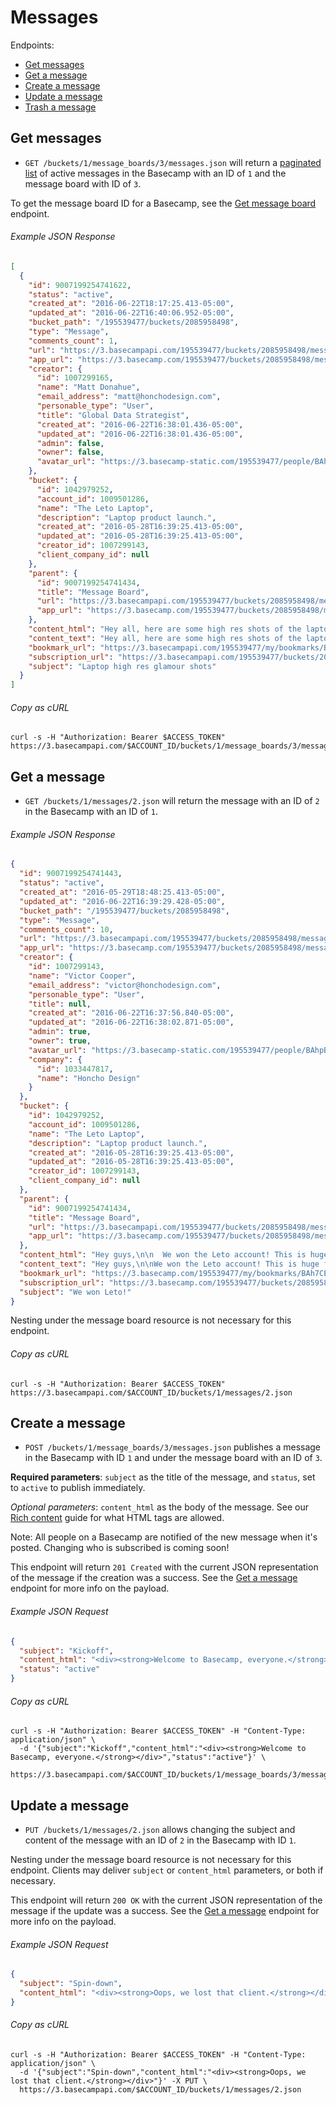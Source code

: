 Messages
========

Endpoints:

- [Get messages](#get-messages)
- [Get a message](#get-a-message)
- [Create a message](#create-a-message)
- [Update a message](#update-a-message)
- [Trash a message][1]

Get messages
------------

* `GET /buckets/1/message_boards/3/messages.json` will return a [paginated list][2] of active messages in the Basecamp with an ID of `1` and the message board with ID of `3`.

To get the message board ID for a Basecamp, see the [Get message board][3] endpoint.

###### Example JSON Response
<!-- START GET /buckets/1/message_boards/3/messages.json -->
```json
[
  {
    "id": 9007199254741622,
    "status": "active",
    "created_at": "2016-06-22T18:17:25.413-05:00",
    "updated_at": "2016-06-22T16:40:06.952-05:00",
    "bucket_path": "/195539477/buckets/2085958498",
    "type": "Message",
    "comments_count": 1,
    "url": "https://3.basecampapi.com/195539477/buckets/2085958498/messages/9007199254741622.json",
    "app_url": "https://3.basecamp.com/195539477/buckets/2085958498/messages/9007199254741622",
    "creator": {
      "id": 1007299165,
      "name": "Matt Donahue",
      "email_address": "matt@honchodesign.com",
      "personable_type": "User",
      "title": "Global Data Strategist",
      "created_at": "2016-06-22T16:38:01.436-05:00",
      "updated_at": "2016-06-22T16:38:01.436-05:00",
      "admin": false,
      "owner": false,
      "avatar_url": "https://3.basecamp-static.com/195539477/people/BAhpBF0qCjw=--21513efb0cf6f64f7a0720b2c56ac6145ae6680c/avatar-64-x4"
    },
    "bucket": {
      "id": 1042979252,
      "account_id": 1009501286,
      "name": "The Leto Laptop",
      "description": "Laptop product launch.",
      "created_at": "2016-05-28T16:39:25.413-05:00",
      "updated_at": "2016-05-28T16:39:25.413-05:00",
      "creator_id": 1007299143,
      "client_company_id": null
    },
    "parent": {
      "id": 9007199254741434,
      "title": "Message Board",
      "url": "https://3.basecampapi.com/195539477/buckets/2085958498/message_boards/9007199254741434.json",
      "app_url": "https://3.basecamp.com/195539477/buckets/2085958498/message_boards/9007199254741434"
    },
    "content_html": "Hey all, here are some high res shots of the laptop hardware that we can use. These are not public yet, so be careful with how you share them. We don't want any leaks at all with these images.<div data-trix-attachment='{\"sgid\":\"BAh7CEkiCGdpZAY6BkVUSSIvZ2lkOi8vYmMzL0F0dGFjaG1lbnQvMTAxOTczMDUxMD9leHBpcmVzX2luBjsAVEkiDHB1cnBvc2UGOwBUSSIPYXR0YWNoYWJsZQY7AFRJIg9leHBpcmVzX2F0BjsAVDA=--592aadadb870f5984557f268717d9084d44ac29f\",\"contentType\":\"image/jpeg\",\"previewable\":true,\"filename\":\"images-laptop_1.jpg\",\"filesize\":18241,\"url\":\"https://3.basecamp.com/195539477/blobs/f4c6b471626cbdabc2761c1b763cb2a768fc8883/previews/full/images-laptop_1.jpg\"}' data-trix-attributes=\"{}\"></div><div data-trix-attachment='{\"sgid\":\"BAh7CEkiCGdpZAY6BkVUSSIvZ2lkOi8vYmMzL0F0dGFjaG1lbnQvMTAxOTczMDUxMT9leHBpcmVzX2luBjsAVEkiDHB1cnBvc2UGOwBUSSIPYXR0YWNoYWJsZQY7AFRJIg9leHBpcmVzX2F0BjsAVDA=--62a3d1cb555cd4e0e75c07d91fdbce65148e36b4\",\"contentType\":\"image/jpeg\",\"previewable\":true,\"filename\":\"images-laptop_2.jpg\",\"filesize\":30312,\"url\":\"https://3.basecamp.com/195539477/blobs/926a0af30f7b9ef1542696e4ea12d5a8290142e8/previews/full/images-laptop_2.jpg\"}' data-trix-attributes=\"{}\"></div><div data-trix-attachment='{\"sgid\":\"BAh7CEkiCGdpZAY6BkVUSSIvZ2lkOi8vYmMzL0F0dGFjaG1lbnQvMTAxOTczMDUxMj9leHBpcmVzX2luBjsAVEkiDHB1cnBvc2UGOwBUSSIPYXR0YWNoYWJsZQY7AFRJIg9leHBpcmVzX2F0BjsAVDA=--03e3397841118f2c697a7b34295803244128fd9b\",\"contentType\":\"image/jpeg\",\"previewable\":true,\"filename\":\"images-laptop_3.jpg\",\"filesize\":13852,\"url\":\"https://3.basecamp.com/195539477/blobs/d8e07ee58bdf933bc3456b54ce46d7ef2d5c704d/previews/full/images-laptop_3.jpg\"}' data-trix-attributes=\"{}\"></div><div data-trix-attachment='{\"sgid\":\"BAh7CEkiCGdpZAY6BkVUSSIvZ2lkOi8vYmMzL0F0dGFjaG1lbnQvMTAxOTczMDUxMz9leHBpcmVzX2luBjsAVEkiDHB1cnBvc2UGOwBUSSIPYXR0YWNoYWJsZQY7AFRJIg9leHBpcmVzX2F0BjsAVDA=--a848f869f12b3512835f6c33dac32f07b29f3733\",\"contentType\":\"image/jpeg\",\"previewable\":true,\"filename\":\"images-laptop_4.jpg\",\"filesize\":48488,\"url\":\"https://3.basecamp.com/195539477/blobs/0f57801f3deecf6f0fd64037704dac162dadaace/previews/full/images-laptop_4.jpg\"}' data-trix-attributes=\"{}\"></div><div data-trix-attachment='{\"sgid\":\"BAh7CEkiCGdpZAY6BkVUSSIvZ2lkOi8vYmMzL0F0dGFjaG1lbnQvMTAxOTczMDUxND9leHBpcmVzX2luBjsAVEkiDHB1cnBvc2UGOwBUSSIPYXR0YWNoYWJsZQY7AFRJIg9leHBpcmVzX2F0BjsAVDA=--759722abf530cb66824f6ba18e0ff45d7238bc94\",\"contentType\":\"image/jpeg\",\"previewable\":true,\"filename\":\"images-laptop_5.jpg\",\"filesize\":140435,\"url\":\"https://3.basecamp.com/195539477/blobs/4015fd8a8edec283ae01e8521535646171f251f5/previews/full/images-laptop_5.jpg\"}' data-trix-attributes=\"{}\"></div><div data-trix-attachment='{\"sgid\":\"BAh7CEkiCGdpZAY6BkVUSSIvZ2lkOi8vYmMzL0F0dGFjaG1lbnQvMTAxOTczMDUxNT9leHBpcmVzX2luBjsAVEkiDHB1cnBvc2UGOwBUSSIPYXR0YWNoYWJsZQY7AFRJIg9leHBpcmVzX2F0BjsAVDA=--a28c26f0b5a9d3374f145c0324aa7fc824a42147\",\"contentType\":\"image/jpeg\",\"previewable\":true,\"filename\":\"images-laptop_6.jpg\",\"filesize\":25658,\"url\":\"https://3.basecamp.com/195539477/blobs/bd144042ddb121780ebde208cf02864f56e3de2a/previews/full/images-laptop_6.jpg\"}' data-trix-attributes=\"{}\"></div><div data-trix-attachment='{\"sgid\":\"BAh7CEkiCGdpZAY6BkVUSSIvZ2lkOi8vYmMzL0F0dGFjaG1lbnQvMTAxOTczMDUxNj9leHBpcmVzX2luBjsAVEkiDHB1cnBvc2UGOwBUSSIPYXR0YWNoYWJsZQY7AFRJIg9leHBpcmVzX2F0BjsAVDA=--62eca09ca83b3d553b8effd013bcaad37b206b85\",\"contentType\":\"image/jpeg\",\"previewable\":true,\"filename\":\"images-laptop_7.jpg\",\"filesize\":318977,\"url\":\"https://3.basecamp.com/195539477/blobs/d0bca541e95c9fe13429418654315d1b872a3e9e/previews/full/images-laptop_7.jpg\"}' data-trix-attributes=\"{}\"></div><div data-trix-attachment='{\"sgid\":\"BAh7CEkiCGdpZAY6BkVUSSIvZ2lkOi8vYmMzL0F0dGFjaG1lbnQvMTAxOTczMDUxNz9leHBpcmVzX2luBjsAVEkiDHB1cnBvc2UGOwBUSSIPYXR0YWNoYWJsZQY7AFRJIg9leHBpcmVzX2F0BjsAVDA=--4bbf6e7e4cee46a47d1b6c043bfa6c0a007db36b\",\"contentType\":\"image/jpeg\",\"previewable\":true,\"filename\":\"images-laptop_8.jpg\",\"filesize\":51341,\"url\":\"https://3.basecamp.com/195539477/blobs/ef50a8ec6b5671c838e3c1371127e1df3d2b3197/previews/full/images-laptop_8.jpg\"}' data-trix-attributes=\"{}\"></div><div data-trix-attachment='{\"sgid\":\"BAh7CEkiCGdpZAY6BkVUSSIvZ2lkOi8vYmMzL0F0dGFjaG1lbnQvMTAxOTczMDUxOD9leHBpcmVzX2luBjsAVEkiDHB1cnBvc2UGOwBUSSIPYXR0YWNoYWJsZQY7AFRJIg9leHBpcmVzX2F0BjsAVDA=--b51983a66d102e7e3ca9d7f8e053916a421cf912\",\"contentType\":\"image/jpeg\",\"previewable\":true,\"filename\":\"images-laptop_9.jpg\",\"filesize\":369239,\"url\":\"https://3.basecamp.com/195539477/blobs/5d183f3d9df729d792a735175ccd6df557cd0d8f/previews/full/images-laptop_9.jpg\"}' data-trix-attributes=\"{}\"></div><div data-trix-attachment='{\"sgid\":\"BAh7CEkiCGdpZAY6BkVUSSIvZ2lkOi8vYmMzL0F0dGFjaG1lbnQvMTAxOTczMDUxOT9leHBpcmVzX2luBjsAVEkiDHB1cnBvc2UGOwBUSSIPYXR0YWNoYWJsZQY7AFRJIg9leHBpcmVzX2F0BjsAVDA=--43df281070f1a48f082e68ce18f03612c1cf3281\",\"contentType\":\"image/jpeg\",\"previewable\":true,\"filename\":\"images-laptop_10.jpg\",\"filesize\":25429,\"url\":\"https://3.basecamp.com/195539477/blobs/61193b1750630843abdb09fadfffe06be9513ef0/previews/full/images-laptop_10.jpg\"}' data-trix-attributes=\"{}\"></div><div data-trix-attachment='{\"sgid\":\"BAh7CEkiCGdpZAY6BkVUSSIvZ2lkOi8vYmMzL0F0dGFjaG1lbnQvMTAxOTczMDUyMD9leHBpcmVzX2luBjsAVEkiDHB1cnBvc2UGOwBUSSIPYXR0YWNoYWJsZQY7AFRJIg9leHBpcmVzX2F0BjsAVDA=--021113670f9861e151e4bac1b23efa43687f54b2\",\"contentType\":\"image/jpeg\",\"previewable\":true,\"filename\":\"images-laptop_11.jpg\",\"filesize\":20839,\"url\":\"https://3.basecamp.com/195539477/blobs/cfd1459a60fe890f8594147e3015ec650b2bf431/previews/full/images-laptop_11.jpg\"}' data-trix-attributes=\"{}\"></div><div data-trix-attachment='{\"sgid\":\"BAh7CEkiCGdpZAY6BkVUSSIvZ2lkOi8vYmMzL0F0dGFjaG1lbnQvMTAxOTczMDUyMT9leHBpcmVzX2luBjsAVEkiDHB1cnBvc2UGOwBUSSIPYXR0YWNoYWJsZQY7AFRJIg9leHBpcmVzX2F0BjsAVDA=--1ef625e29704c65ad2989f77e313593422b3fdee\",\"contentType\":\"image/jpeg\",\"previewable\":true,\"filename\":\"images-laptop_12.jpg\",\"filesize\":137872,\"url\":\"https://3.basecamp.com/195539477/blobs/8558dd2ca79c0005718e5158f64929fe78c8aba6/previews/full/images-laptop_12.jpg\"}' data-trix-attributes=\"{}\"></div><div data-trix-attachment='{\"sgid\":\"BAh7CEkiCGdpZAY6BkVUSSIvZ2lkOi8vYmMzL0F0dGFjaG1lbnQvMTAxOTczMDUyMj9leHBpcmVzX2luBjsAVEkiDHB1cnBvc2UGOwBUSSIPYXR0YWNoYWJsZQY7AFRJIg9leHBpcmVzX2F0BjsAVDA=--3f4dee05282595cde069001a4e4ca57593fabe77\",\"contentType\":\"image/jpeg\",\"previewable\":true,\"filename\":\"images-laptop_13.jpg\",\"filesize\":62024,\"url\":\"https://3.basecamp.com/195539477/blobs/38967a2c4c2ea53c24068b386203f34fd5c382ce/previews/full/images-laptop_13.jpg\"}' data-trix-attributes=\"{}\"></div><div data-trix-attachment='{\"sgid\":\"BAh7CEkiCGdpZAY6BkVUSSIvZ2lkOi8vYmMzL0F0dGFjaG1lbnQvMTAxOTczMDUyMz9leHBpcmVzX2luBjsAVEkiDHB1cnBvc2UGOwBUSSIPYXR0YWNoYWJsZQY7AFRJIg9leHBpcmVzX2F0BjsAVDA=--7f1bfb82b57ece55d108c2762f1c34b35474e418\",\"contentType\":\"image/jpeg\",\"previewable\":true,\"filename\":\"images-laptop_14.jpg\",\"filesize\":81082,\"url\":\"https://3.basecamp.com/195539477/blobs/53750c7caf61a5422c53c6b431c0b0505fc94e6a/previews/full/images-laptop_14.jpg\"}' data-trix-attributes=\"{}\"></div>",
    "content_text": "Hey all, here are some high res shots of the laptop hardware that we can use. These are not public yet, so be careful with how you share them. We don't want any leaks at all with these images.",
    "bookmark_url": "https://3.basecampapi.com/195539477/my/bookmarks/BAh7CEkiCGdpZAY6BkVUSSI0Z2lkOi8vYmMzL1JlY29yZGluZy85MDA3MTk5MjU0NzQxNjIyP2V4cGlyZXNfaW4GOwBUSSIMcHVycG9zZQY7AFRJIg1yZWFkYWJsZQY7AFRJIg9leHBpcmVzX2F0BjsAVDA=--422f61efafb9879901eef751ef7ef4822741fea9.json",
    "subscription_url": "https://3.basecampapi.com/195539477/buckets/2085958498/recordings/9007199254741622/subscription.json",
    "subject": "Laptop high res glamour shots"
  }
]
```
<!-- END GET /buckets/1/message_boards/3/messages.json -->
###### Copy as cURL

``` shell
curl -s -H "Authorization: Bearer $ACCESS_TOKEN" https://3.basecampapi.com/$ACCOUNT_ID/buckets/1/message_boards/3/messages.json
```


Get a message
-------------

* `GET /buckets/1/messages/2.json` will return the message with an ID of `2` in the Basecamp with an ID of `1`.

###### Example JSON Response
<!-- START GET /buckets/1/messages/2.json -->
```json
{
  "id": 9007199254741443,
  "status": "active",
  "created_at": "2016-05-29T18:48:25.413-05:00",
  "updated_at": "2016-06-22T16:39:29.428-05:00",
  "bucket_path": "/195539477/buckets/2085958498",
  "type": "Message",
  "comments_count": 10,
  "url": "https://3.basecampapi.com/195539477/buckets/2085958498/messages/9007199254741443.json",
  "app_url": "https://3.basecamp.com/195539477/buckets/2085958498/messages/9007199254741443",
  "creator": {
    "id": 1007299143,
    "name": "Victor Cooper",
    "email_address": "victor@honchodesign.com",
    "personable_type": "User",
    "title": null,
    "created_at": "2016-06-22T16:37:56.840-05:00",
    "updated_at": "2016-06-22T16:38:02.871-05:00",
    "admin": true,
    "owner": true,
    "avatar_url": "https://3.basecamp-static.com/195539477/people/BAhpBEcqCjw=--c632b967cec296b87363a697a67a87f9cc1e5b45/avatar-64-x4",
    "company": {
      "id": 1033447817,
      "name": "Honcho Design"
    }
  },
  "bucket": {
    "id": 1042979252,
    "account_id": 1009501286,
    "name": "The Leto Laptop",
    "description": "Laptop product launch.",
    "created_at": "2016-05-28T16:39:25.413-05:00",
    "updated_at": "2016-05-28T16:39:25.413-05:00",
    "creator_id": 1007299143,
    "client_company_id": null
  },
  "parent": {
    "id": 9007199254741434,
    "title": "Message Board",
    "url": "https://3.basecampapi.com/195539477/buckets/2085958498/message_boards/9007199254741434.json",
    "app_url": "https://3.basecamp.com/195539477/buckets/2085958498/message_boards/9007199254741434"
  },
  "content_html": "Hey guys,\n\n  We won the Leto account! This is huge for us, it really marks a turning point for the company.\n\n  As you know we've been pursuing bigger clients in the consumer space, but we've done so carefully. We've never been about getting the biggest clients - those are easy to get. We've been trying to get the best clients for us - ones that will challenge us, grow us, make us better, and ultimately giving us a platform to show how awesome you guys all are. And now we have that!\n\n  A big congrats to everyone who worked so hard to make this happen, and now the fun really begins. Most of the pitch team will stay on as leading members of the first project, the Leto Microsite.\n\n  Again, great job everyone, and let's go kick some more butt!\n\n  -Victor",
  "content_text": "Hey guys,\n\nWe won the Leto account! This is huge for us, it really marks a turning point for the company.\n\nAs you know we've been pursuing bigger clients in the consumer space, but we've done so carefully. We've never been about getting the biggest clients - those are easy to get. We've been trying to get the best clients for us - ones that will challenge us, grow us, make us better, and ultimately giving us a platform to show how awesome you guys all are. And now we have that!\n\nA big congrats to everyone who worked so hard to make this happen, and now the fun really begins. Most of the pitch team will stay on as leading members of the first project, the Leto Microsite.\n\nAgain, great job everyone, and let's go kick some more butt!\n\n-Victor",
  "bookmark_url": "https://3.basecamp.com/195539477/my/bookmarks/BAh7CEkiCGdpZAY6BkVUSSI0Z2lkOi8vYmMzL1JlY29yZGluZy85MDA3MTk5MjU0NzQxNDQzP2V4cGlyZXNfaW4GOwBUSSIMcHVycG9zZQY7AFRJIg1yZWFkYWJsZQY7AFRJIg9leHBpcmVzX2F0BjsAVDA=--0cea494978131a59de5436e67e7f01b6db1fb8f0",
  "subscription_url": "https://3.basecamp.com/195539477/buckets/2085958498/recordings/9007199254741443/subscription",
  "subject": "We won Leto!"
}
```
<!-- END GET /buckets/1/messages/2.json -->
Nesting under the message board resource is not necessary for this endpoint.

###### Copy as cURL

``` shell
curl -s -H "Authorization: Bearer $ACCESS_TOKEN" https://3.basecampapi.com/$ACCOUNT_ID/buckets/1/messages/2.json
```


Create a message
----------------

* `POST /buckets/1/message_boards/3/messages.json` publishes a message in the Basecamp with ID `1` and under the message board with an ID of `3`.

**Required parameters**: `subject` as the title of the message, and `status`, set to `active` to publish immediately.

_Optional parameters_: `content_html` as the body of the message. See our [Rich content][4] guide for what HTML tags are allowed.

Note: All people on a Basecamp are notified of the new message when it's posted. Changing who is subscribed is coming soon!

This endpoint will return `201 Created` with the current JSON representation of the message if the creation was a success. See the [Get a message](#get-a-message) endpoint for more info on the payload.

###### Example JSON Request

``` json
{
  "subject": "Kickoff",
  "content_html": "<div><strong>Welcome to Basecamp, everyone.</strong></div>",
  "status": "active"
}
```

###### Copy as cURL

``` shell
curl -s -H "Authorization: Bearer $ACCESS_TOKEN" -H "Content-Type: application/json" \
  -d '{"subject":"Kickoff","content_html":"<div><strong>Welcome to Basecamp, everyone.</strong></div>","status":"active"}' \
  https://3.basecampapi.com/$ACCOUNT_ID/buckets/1/message_boards/3/messages.json
```


Update a message
----------------

* `PUT /buckets/1/messages/2.json` allows changing the subject and content of the message with an ID of `2` in the Basecamp with ID `1`.

Nesting under the message board resource is not necessary for this endpoint. Clients may deliver `subject` or `content_html` parameters, or both if necessary.

This endpoint will return `200 OK` with the current JSON representation of the message if the update was a success. See the [Get a message](#get-a-message) endpoint for more info on the payload.

###### Example JSON Request

``` json
{
  "subject": "Spin-down",
  "content_html": "<div><strong>Oops, we lost that client.</strong></div>"
}
```

###### Copy as cURL

``` shell
curl -s -H "Authorization: Bearer $ACCESS_TOKEN" -H "Content-Type: application/json" \
  -d '{"subject":"Spin-down","content_html":"<div><strong>Oops, we lost that client.</strong></div>"}' -X PUT \
  https://3.basecampapi.com/$ACCOUNT_ID/buckets/1/messages/2.json
```


[1]: https://github.com/basecamp/bc3-api/blob/master/sections/recordings.md#trash-a-recording
[2]: https://github.com/basecamp/bc3-api/blob/master/README.md#pagination
[3]: https://github.com/basecamp/bc3-api/blob/master/sections/message_boards.md#message-boards
[4]: https://github.com/basecamp/bc3-api/blob/master/README.md#rich-content
